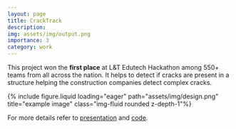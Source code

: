 ```yaml
---
layout: page
title: CrackTrack
description:
img: assets/img/output.png
importance: 3
category: work
---
```


This project won the **first place** at L&T Edutech Hackathon among  550+ teams from all across the nation. It helps to detect if cracks are present in a structure helping the construction companies detect complex cracks. 
<div class="row">
    <div class="col-sm mt-3 mt-md-0">
        {% include figure.liquid loading="eager" path="assets/img/design.png" title="example image" class="img-fluid rounded z-depth-1"%}
    </div>
</div>

For more details refer to [presentation](https://docs.google.com/presentation/d/1uf0bwC2J_m5qJNHXeOETa7Z_q9CtwooJxnz0D6vTVSw/edit?usp=sharing) and [code](https://github.com/pratyush-1/L-T-EduTech-Hackathon).

